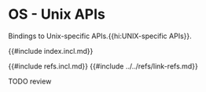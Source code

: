 # OS - Unix APIs

Bindings to Unix-specific APIs.{{hi:UNIX-specific APIs}}.

{{#include index.incl.md}}

{{#include refs.incl.md}}
{{#include ../../refs/link-refs.md}}

<div class="hidden">
TODO review
</div>
